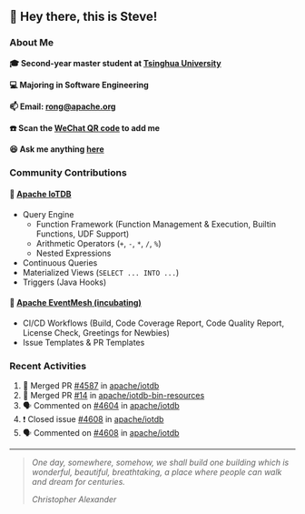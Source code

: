 ## 👋 Hey there, this is Steve!

### About Me

**🎓 Second-year master student at [Tsinghua University](https://www.tsinghua.edu.cn/)**

**💻 Majoring in Software Engineering**

**📫 Email: rong@apache.org**

**☎️ Scan the [WeChat QR code](https://github.com/SteveYurongSu/SteveYurongSu/issues/1) to add me**

**😆 Ask me anything <a href="https://github.com/SteveYurongSu/SteveYurongSu/issues">here</a>**

### Community Contributions

#### 🚀 [Apache IoTDB](https://github.com/apache/iotdb/pulls?q=is%3Apr+author%3ASteveYurongSu)

- Query Engine
  - Function Framework (Function Management & Execution, Builtin Functions, UDF Support)
  - Arithmetic Operators (`+`, `-`, `*`, `/`, `%`)
  - Nested Expressions
- Continuous Queries
- Materialized Views (`SELECT ... INTO ...`)
- Triggers (Java Hooks)

#### 🚀 [Apache EventMesh (incubating)](https://github.com/apache/incubator-eventmesh/pulls?q=is%3Apr+author%3ASteveYurongSu)

- CI/CD Workflows (Build, Code Coverage Report, Code Quality Report, License Check, Greetings for Newbies)
- Issue Templates & PR Templates 

### Recent Activities
<!--START_SECTION:activity-->

1. 🎉 Merged PR [#4587](https://github.com/apache/iotdb/pull/4587) in [apache/iotdb](https://github.com/apache/iotdb)
2. 🎉 Merged PR [#14](https://github.com/apache/iotdb-bin-resources/pull/14) in [apache/iotdb-bin-resources](https://github.com/apache/iotdb-bin-resources)
3. 🗣 Commented on [#4604](https://github.com/apache/iotdb/issues/4604) in [apache/iotdb](https://github.com/apache/iotdb)
4. ❗️ Closed issue [#4608](https://github.com/apache/iotdb/issues/4608) in [apache/iotdb](https://github.com/apache/iotdb)
5. 🗣 Commented on [#4608](https://github.com/apache/iotdb/issues/4608) in [apache/iotdb](https://github.com/apache/iotdb)
<!--END_SECTION:activity-->

---

> *One day, somewhere, somehow, we shall build one building which is wonderful, beautiful, breathtaking, a place where people can walk and dream for centuries.*
>
> *Christopher Alexander*
